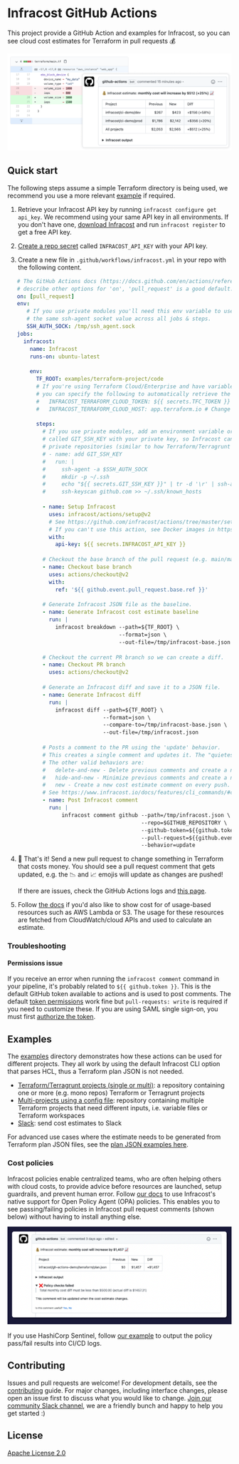# Infracost GitHub Actions

This project provide a GitHub Action and examples for Infracost, so you can see cloud cost estimates for Terraform in pull requests 💰

<img src=".github/assets/screenshot.png" alt="Example screenshot" />

## Quick start

The following steps assume a simple Terraform directory is being used, we recommend you use a more relevant [example](#examples) if required.

1. Retrieve your Infracost API key by running `infracost configure get api_key`. We recommend using your same API key in all environments. If you don't have one, [download Infracost](https://www.infracost.io/docs/#quick-start) and run `infracost register` to get a free API key.

2. [Create a repo secret](https://docs.github.com/en/actions/configuring-and-managing-workflows/creating-and-storing-encrypted-secrets#creating-encrypted-secrets-for-a-repository) called `INFRACOST_API_KEY` with your API key.

3. Create a new file in `.github/workflows/infracost.yml` in your repo with the following content.

 ```yaml
    # The GitHub Actions docs (https://docs.github.com/en/actions/reference/workflow-syntax-for-github-actions#on)
    # describe other options for 'on', 'pull_request' is a good default.
    on: [pull_request]
    env:
       # If you use private modules you'll need this env variable to use 
       # the same ssh-agent socket value across all jobs & steps. 
       SSH_AUTH_SOCK: /tmp/ssh_agent.sock
    jobs:
      infracost:
        name: Infracost
        runs-on: ubuntu-latest

        env:
          TF_ROOT: examples/terraform-project/code
          # If you're using Terraform Cloud/Enterprise and have variables stored on there
          # you can specify the following to automatically retrieve the variables:
          #   INFRACOST_TERRAFORM_CLOUD_TOKEN: ${{ secrets.TFC_TOKEN }}
          #   INFRACOST_TERRAFORM_CLOUD_HOST: app.terraform.io # Change this if you're using Terraform Enterprise

          steps:
            # If you use private modules, add an environment variable or secret
            # called GIT_SSH_KEY with your private key, so Infracost can access
            # private repositories (similar to how Terraform/Terragrunt does).
            # - name: add GIT_SSH_KEY
            #   run: |
            #     ssh-agent -a $SSH_AUTH_SOCK
            #     mkdir -p ~/.ssh
            #     echo "${{ secrets.GIT_SSH_KEY }}" | tr -d '\r' | ssh-add -
            #     ssh-keyscan github.com >> ~/.ssh/known_hosts
             
            - name: Setup Infracost
              uses: infracost/actions/setup@v2
              # See https://github.com/infracost/actions/tree/master/setup for other inputs
              # If you can't use this action, see Docker images in https://infracost.io/cicd
              with:
                api-key: ${{ secrets.INFRACOST_API_KEY }}

            # Checkout the base branch of the pull request (e.g. main/master).
            - name: Checkout base branch
              uses: actions/checkout@v2
              with:
                ref: '${{ github.event.pull_request.base.ref }}'

            # Generate Infracost JSON file as the baseline.
            - name: Generate Infracost cost estimate baseline
              run: |
                infracost breakdown --path=${TF_ROOT} \
                                    --format=json \
                                    --out-file=/tmp/infracost-base.json

            # Checkout the current PR branch so we can create a diff.
            - name: Checkout PR branch
              uses: actions/checkout@v2

            # Generate an Infracost diff and save it to a JSON file.
            - name: Generate Infracost diff
              run: |
                infracost diff --path=${TF_ROOT} \
                               --format=json \
                               --compare-to=/tmp/infracost-base.json \
                               --out-file=/tmp/infracost.json

            # Posts a comment to the PR using the 'update' behavior.
            # This creates a single comment and updates it. The "quietest" option.
            # The other valid behaviors are:
            #   delete-and-new - Delete previous comments and create a new one.
            #   hide-and-new - Minimize previous comments and create a new one.
            #   new - Create a new cost estimate comment on every push.
            # See https://www.infracost.io/docs/features/cli_commands/#comment-on-pull-requests for other options.
            - name: Post Infracost comment
              run: |
                  infracost comment github --path=/tmp/infracost.json \
                                           --repo=$GITHUB_REPOSITORY \
                                           --github-token=${{github.token}} \
                                           --pull-request=${{github.event.pull_request.number}} \
                                           --behavior=update
 ```

4. 🎉 That's it! Send a new pull request to change something in Terraform that costs money. You should see a pull request comment that gets updated, e.g. the 📉 and 📈 emojis will update as changes are pushed!

    If there are issues, check the GitHub Actions logs and [this page](https://www.infracost.io/docs/troubleshooting/).

5. Follow [the docs](https://www.infracost.io/usage-file) if you'd also like to show cost for of usage-based resources such as AWS Lambda or S3. The usage for these resources are fetched from CloudWatch/cloud APIs and used to calculate an estimate.

### Troubleshooting

#### Permissions issue

If you receive an error when running the `infracost comment` command in your pipeline, it's probably related to `${{ github.token }}`. This is the default GitHub token available to actions and is used to post comments. The default [token permissions](https://docs.github.com/en/actions/learn-github-actions/workflow-syntax-for-github-actions#permissions) work fine but `pull-requests: write` is required if you need to customize these. If you are using SAML single sign-on, you must first [authorize the token](https://docs.github.com/en/enterprise-cloud@latest/authentication/authenticating-with-saml-single-sign-on/authorizing-a-personal-access-token-for-use-with-saml-single-sign-on).

## Examples

The [examples](examples) directory demonstrates how these actions can be used for different projects. They all work by using the default Infracost CLI option that parses HCL, thus a Terraform plan JSON is not needed.
  - [Terraform/Terragrunt projects (single or multi)](examples/terraform-project): a repository containing one or more (e.g. mono repos) Terraform or Terragrunt projects
  - [Multi-projects using a config file](examples/multi-project-config-file): repository containing multiple Terraform projects that need different inputs, i.e. variable files or Terraform workspaces
  - [Slack](examples/slack): send cost estimates to Slack

For advanced use cases where the estimate needs to be generated from Terraform plan JSON files, see the [plan JSON examples here](examples#plan-json-examples).

### Cost policies

Infracost policies enable centralized teams, who are often helping others with cloud costs, to provide advice before resources are launched, setup guardrails, and prevent human error. Follow [our docs](https://www.infracost.io/docs/features/cost_policies/) to use Infracost's native support for Open Policy Agent (OPA) policies. This enables you to see passing/failing policies in Infracost pull request comments (shown below) without having to install anything else.

![](.github/assets/policy-passing-github.png)

If you use HashiCorp Sentinel, follow [our example](examples/sentinel) to output the policy pass/fail results into CI/CD logs.

## Contributing

Issues and pull requests are welcome! For development details, see the [contributing](CONTRIBUTING.md) guide. For major changes, including interface changes, please open an issue first to discuss what you would like to change. [Join our community Slack channel](https://www.infracost.io/community-chat), we are a friendly bunch and happy to help you get started :)

## License

[Apache License 2.0](https://choosealicense.com/licenses/apache-2.0/)

